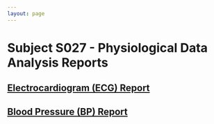```yaml
---
layout: page
---
```


# Subject S027 - Physiological Data Analysis Reports

## [Electrocardiogram (ECG) Report](./ecg/README.md)

## [Blood Pressure (BP) Report](./bp/README.md)

